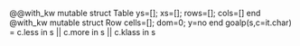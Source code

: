 @@with_kw mutable struct Table
  ys=[]; xs=[]; rows=[]; cols=[] end
@with_kw mutable struct Row
  cells=[]; dom=0; y=no end
goalp(s,c=it.char) = c.less in s || c.more in s || c.klass in s
````

